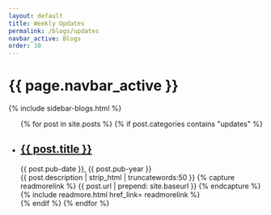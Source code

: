 ```yaml
---
layout: default
title: Weekly Updates
permalink: /blogs/updates
navbar_active: Blogs
order: 10
---
```


<div class="container-fluid">
  <div class="row">
    <h1 class="page-title pl-3">{{ page.navbar_active }}</h1>
  </div>
  <div class="row">
    <div class="col-sm-12 col-md-4 col-lg-2 col-xl-2">
      {% include sidebar-blogs.html %}
    </div>
    <div class="col-sm-12 col-md-8 col-lg-9 col-xl-10 blogs">
      <ul class="posts">
      {% for post in site.posts %}
        {% if post.categories contains "updates" %}
          <li>
            <h2 class="posts-title"><a href="{{ post.url | prepend: site.baseurl }}">{{ post.title }}</a></h2>
            <div class="posts-date">{{ post.pub-date }}, {{ post.pub-year }}</div>
              {{ post.description | strip_html | truncatewords:50 }}
              {% capture readmorelink %}
                {{ post.url | prepend: site.baseurl }}
              {% endcapture %}
              {% include readmore.html href_link= readmorelink %}
          </li>
        {% endif %}
      {% endfor %}
      </ul>
    </div>
  </div>
</div>
